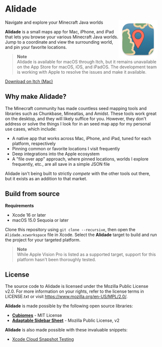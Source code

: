 # Alidade

<img align="right" src="./MCMaps/Resources/Assets.xcassets/AppIcon.appiconset/icon_128x128.png" alt="Alidade icon"/>

Navigate and explore your Minecraft Java worlds

**Alidade** is a small maps app for Mac, iPhone, and iPad that lets you
browse your various Minecraft Java worlds. Jump to a coordinate and view
the surrounding world, and pin your favorite locations.

> **Note**  
> Alidade is available for macOS through Itch, but it remains unavailable
> on the App Store for macOS, iOS, and iPadOS. The development team is
> working with Apple to resolve the issues and make it available.

[Download on Itch (Mac)](https://marquiskurt.itch.io/alidade)

## Why make Alidade?

The Minecraft community has made countless seed mapping tools and
libraries such as Chunkbase, Mineatlas, and Amidst. These tools work
great on the desktop, and they will likely suffice for you. However, they
don't address or solve the things I look for in an seed map app for my
personal use cases, which include:

- A native app that works across Mac, iPhone, and iPad, tuned for each
  platform, respectively
- Pinning common or favorite locations I visit frequently
- Deep integrations into the Apple ecosystem
- A "file over app" approach, where pinned locations, worlds I explore
  frequently, etc., are all save in a simple JSON file
  
Alidade isn't being built to strictly _compete_ with the other tools
out there, but it exists as an addition to that market.


## Build from source

**Requirements**  
- Xcode 16 or later
- macOS 15.0 Sequoia or later

Clone this repository using `git clone --recursive`, then open the
`Alidade.xcworkspace` file in Xcode. Select the **Alidade** target to
build and run the project for your targeted platform.

> **Note**  
> While Apple Vision Pro is listed as a supported target, support for this
> platform hasn't been thoroughly tested.

## License

The source code to Alidade is licensed under the Mozilla Public License
v2.0. For more information on your rights, refer to the license terms in
LICENSE.txt or visit https://www.mozilla.org/en-US/MPL/2.0/.

**Alidade** is made possible by the following open source libraries:

- [**Cubiomes**](https://github.com/Cubitect/cubiomes) - MIT License
- [**Adaptable Sidebar Sheet**](https://github.com/alicerunsonfedora/adaptablesidebarsheetview) - Mozilla Public License, v2

**Alidade** is also made possible with these invaluable snippets:

- [Xcode Cloud Snapshot Testing](https://gist.github.com/jaanus/7e14b31f7f445435aadac09d24397da8)
